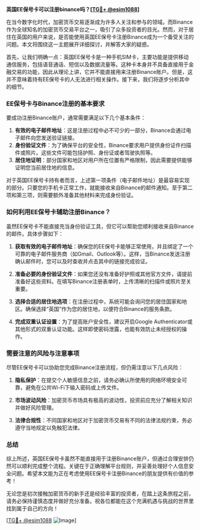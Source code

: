 **英国EE保号卡可以注册binance吗？[[TG💪+ @esim1088](https://t.me/s/esim1088)]**

在当今数字化时代，加密货币交易逐渐成为许多人关注和参与的领域。而Binance作为全球知名的加密货币交易平台之一，吸引了众多投资者的目光。然而，对于居住在英国的用户来说，是否能使用英国EE保号卡注册Binance成为一个备受关注的问题。本文将围绕这一主题展开详细探讨，并解答大家的疑惑。

首先，让我们明确一点：英国EE保号卡是一种手机SIM卡，主要功能是提供移动通信服务，包括语音通话、短信以及数据流量等。这种卡本身并不具备直接用于金融交易的功能，因此从理论上讲，它并不能直接用来注册Binance账户。但是，这并不意味着持有EE保号卡的人无法进行相关操作。接下来，我们将逐步分析其中的细节。

### **EE保号卡与Binance注册的基本要求**

要成功注册Binance账户，通常需要满足以下几个基本条件：
1. **有效的电子邮件地址**：这是注册过程中必不可少的一部分，Binance会通过电子邮件向您发送验证链接。
2. **身份验证文件**：为了确保平台的安全性，Binance要求用户提供身份证件扫描件或照片。这些文件可能包括护照、身份证或者驾驶执照等。
3. **居住地证明**：部分国家和地区对用户所在位置有严格限制，因此需要提供能够证明您当前居住地的信息。

对于英国EE保号卡持有者而言，上述第一项条件（电子邮件地址）是最容易实现的部分。只要您的手机卡正常工作，就能接收来自Binance的邮件通知。至于第二项和第三项，则需要额外准备其他材料来完成身份验证。

### **如何利用EE保号卡辅助注册Binance？**

虽然EE保号卡不能直接充当身份验证工具，但它可以帮助您顺利接收来自Binance的邮件。具体步骤如下：

1. **获取有效的电子邮件地址**：确保您的EE保号卡能够正常使用，并且绑定了一个可靠的电子邮件服务商（如Gmail、Outlook等）。这样，当Binance发送注册确认邮件时，您可以及时查收并点击其中的链接完成验证。
   
2. **准备必要的身份验证文件**：如果您还没有准备好护照或其他官方文件，请提前准备好这些资料。在填写Binance注册表单时，上传清晰的扫描件或照片至关重要。

3. **选择合适的居住地选项**：在注册过程中，系统可能会询问您的居住国家和地区。确保选择“英国”作为您的居住地，以便符合Binance的服务条款。

4. **完成双重认证设置**：为了提高账户安全性，建议开启Google Authenticator或其他形式的双重认证功能。这样即使密码泄露，也能有效防止未经授权的操作。

### **需要注意的风险与注意事项**

尽管EE保号卡可以协助您完成Binance注册流程，但仍需注意以下几点风险：

1. **隐私保护**：在提交个人敏感信息之前，请务必确认所使用的网络环境安全可靠，避免在公共Wi-Fi下输入密码或上传文件。
   
2. **市场波动风险**：加密货币市场具有极高的波动性，投资前应充分了解相关知识并做好风险管理。

3. **法律合规性**：不同国家和地区对于加密货币交易有不同的法律法规约束，务必遵守当地规定以免触犯法律。

### **总结**

综上所述，英国EE保号卡虽然不能直接用于注册Binance账户，但通过合理安排仍然可以顺利完成整个流程。关键在于正确理解平台规则，并妥善处理好个人信息安全问题。希望本文能为正在考虑使用EE保号卡注册Binance的朋友提供有价值的参考！

无论您是初次接触加密货币的新手还是经验丰富的投资者，在踏上这条旅程之前，请务必保持谨慎态度并做好充分准备。祝各位都能在这个充满机遇与挑战的世界里找到属于自己的方向！

[[TG💪+ @esim1088](https://t.me/s/esim1088) ![Image](https://i.postimg.cc/4NQfJmqS/Snipaste-2025-05-13-00-14-12.png)]